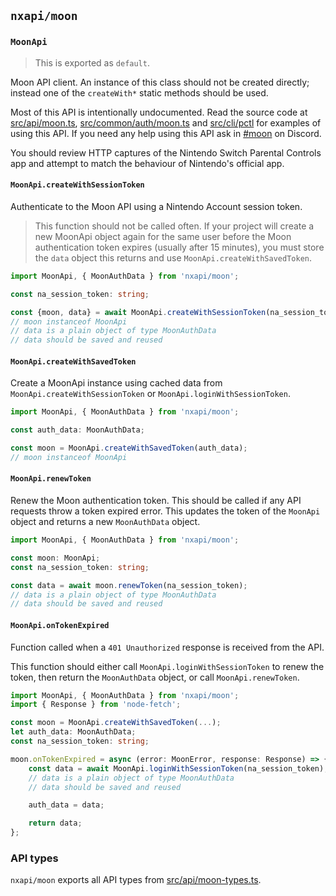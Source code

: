 `nxapi/moon`
---

### `MoonApi`

> This is exported as `default`.

Moon API client. An instance of this class should not be created directly; instead one of the `createWith*` static methods should be used.

Most of this API is intentionally undocumented. Read the source code at [src/api/moon.ts](../../src/api/moon.ts), [src/common/auth/moon.ts](../../src/common/auth/moon.ts) and [src/cli/pctl](../../src/cli/pctl) for examples of using this API. If you need any help using this API ask in [#moon](https://discordapp.com/channels/998657768594608138/998662782163628082) on Discord.

You should review HTTP captures of the Nintendo Switch Parental Controls app and attempt to match the behaviour of Nintendo's official app.

#### `MoonApi.createWithSessionToken`

Authenticate to the Moon API using a Nintendo Account session token.

> This function should not be called often. If your project will create a new MoonApi object again for the same user before the Moon authentication token expires (usually after 15 minutes), you must store the `data` object this returns and use `MoonApi.createWithSavedToken`.

```ts
import MoonApi, { MoonAuthData } from 'nxapi/moon';

const na_session_token: string;

const {moon, data} = await MoonApi.createWithSessionToken(na_session_token);
// moon instanceof MoonApi
// data is a plain object of type MoonAuthData
// data should be saved and reused
```

#### `MoonApi.createWithSavedToken`

Create a MoonApi instance using cached data from `MoonApi.createWithSessionToken` or `MoonApi.loginWithSessionToken`.

```ts
import MoonApi, { MoonAuthData } from 'nxapi/moon';

const auth_data: MoonAuthData;

const moon = MoonApi.createWithSavedToken(auth_data);
// moon instanceof MoonApi
```

#### `MoonApi.renewToken`

Renew the Moon authentication token. This should be called if any API requests throw a token expired error. This updates the token of the `MoonApi` object and returns a new `MoonAuthData` object.

```ts
import MoonApi, { MoonAuthData } from 'nxapi/moon';

const moon: MoonApi;
const na_session_token: string;

const data = await moon.renewToken(na_session_token);
// data is a plain object of type MoonAuthData
// data should be saved and reused
```

#### `MoonApi.onTokenExpired`

Function called when a `401 Unauthorized` response is received from the API.

This function should either call `MoonApi.loginWithSessionToken` to renew the token, then return the `MoonAuthData` object, or call `MoonApi.renewToken`.

```ts
import MoonApi, { MoonAuthData } from 'nxapi/moon';
import { Response } from 'node-fetch';

const moon = MoonApi.createWithSavedToken(...);
let auth_data: MoonAuthData;
const na_session_token: string;

moon.onTokenExpired = async (error: MoonError, response: Response) => {
    const data = await MoonApi.loginWithSessionToken(na_session_token);
    // data is a plain object of type MoonAuthData
    // data should be saved and reused

    auth_data = data;

    return data;
};
```

### API types

`nxapi/moon` exports all API types from [src/api/moon-types.ts](../../src/api/moon-types.ts).
